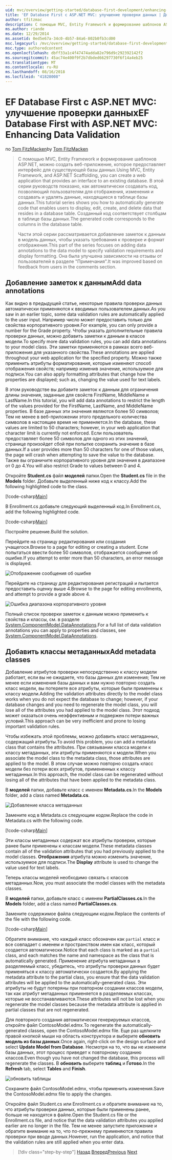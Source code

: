 ```yaml
---
uid: mvc/overview/getting-started/database-first-development/enhancing-data-validation
title: 'EF Database First с ASP.NET MVC: улучшение проверки данных | Документация Майкрософт'
author: tfitzmac
description: С помощью MVC, Entity Framework и формирование шаблонов ASP.NET, можно создать веб-приложение, которое предоставляет интерфейс для существующей базы данных. Этот учебник seri...
ms.author: riande
ms.date: 12/29/2014
ms.assetid: 0ed5e67a-34c0-4b57-84a6-802b0fb3cd00
msc.legacyurl: /mvc/overview/getting-started/database-first-development/enhancing-data-validation
msc.type: authoredcontent
ms.openlocfilehash: dbff33a1c4f47474adda82e796d9c292392142f2
ms.sourcegitcommit: 45ac74e400f9f2b7dbded66297730f6f14a4eb25
ms.translationtype: MT
ms.contentlocale: ru-RU
ms.lasthandoff: 08/16/2018
ms.locfileid: "41828008"
---
```

<a name="ef-database-first-with-aspnet-mvc-enhancing-data-validation"></a><span data-ttu-id="69afe-104">EF Database First с ASP.NET MVC: улучшение проверки данных</span><span class="sxs-lookup"><span data-stu-id="69afe-104">EF Database First with ASP.NET MVC: Enhancing Data Validation</span></span>
====================
<span data-ttu-id="69afe-105">по [Tom FitzMacken](https://github.com/tfitzmac)</span><span class="sxs-lookup"><span data-stu-id="69afe-105">by [Tom FitzMacken](https://github.com/tfitzmac)</span></span>

> <span data-ttu-id="69afe-106">С помощью MVC, Entity Framework и формирование шаблонов ASP.NET, можно создать веб-приложение, которое предоставляет интерфейс для существующей базы данных.</span><span class="sxs-lookup"><span data-stu-id="69afe-106">Using MVC, Entity Framework, and ASP.NET Scaffolding, you can create a web application that provides an interface to an existing database.</span></span> <span data-ttu-id="69afe-107">В этой серии руководств показано, как автоматически создавать код, позволяющий пользователям для отображения, изменения и создавать и удалять данные, находящиеся в таблице базы данных.</span><span class="sxs-lookup"><span data-stu-id="69afe-107">This tutorial series shows you how to automatically generate code that enables users to display, edit, create, and delete data that resides in a database table.</span></span> <span data-ttu-id="69afe-108">Созданный код соответствует столбцам в таблице базы данных.</span><span class="sxs-lookup"><span data-stu-id="69afe-108">The generated code corresponds to the columns in the database table.</span></span>
> 
> <span data-ttu-id="69afe-109">Части этой серии рассматривается добавление заметок к данным в модель данных, чтобы указать требования к проверке и формат отображения.</span><span class="sxs-lookup"><span data-stu-id="69afe-109">This part of the series focuses on adding data annotations to the data model to specify validation requirements and display formatting.</span></span> <span data-ttu-id="69afe-110">Она была улучшена зависимости на отзывы от пользователей в разделе "Примечания".</span><span class="sxs-lookup"><span data-stu-id="69afe-110">It was improved based on feedback from users in the comments section.</span></span>


## <a name="add-data-annotations"></a><span data-ttu-id="69afe-111">Добавление заметок к данным</span><span class="sxs-lookup"><span data-stu-id="69afe-111">Add data annotations</span></span>

<span data-ttu-id="69afe-112">Как видно в предыдущей статье, некоторые правила проверки данных автоматически применяются к вводимых пользователем данных.</span><span class="sxs-lookup"><span data-stu-id="69afe-112">As you saw in an earlier topic, some data validation rules are automatically applied to the user input.</span></span> <span data-ttu-id="69afe-113">Например число может предоставить только для свойства корпоративного уровня.</span><span class="sxs-lookup"><span data-stu-id="69afe-113">For example, you can only provide a number for the Grade property.</span></span> <span data-ttu-id="69afe-114">Чтобы указать дополнительные правила проверки данных, можно добавить заметки к данным в классе модели.</span><span class="sxs-lookup"><span data-stu-id="69afe-114">To specify more data validation rules, you can add data annotations to your model class.</span></span> <span data-ttu-id="69afe-115">Эти заметки применяются в рамках всего веб-приложения для указанного свойства.</span><span class="sxs-lookup"><span data-stu-id="69afe-115">These annotations are applied throughout your web application for the specified property.</span></span> <span data-ttu-id="69afe-116">Можно также применить атрибуты форматирования, которые изменяют способ отображения свойств; например изменив значение, используемое для подписи.</span><span class="sxs-lookup"><span data-stu-id="69afe-116">You can also apply formatting attributes that change how the properties are displayed; such as, changing the value used for text labels.</span></span>

<span data-ttu-id="69afe-117">В этом руководстве вы добавите заметок к данным для ограничения длины значения, заданные для свойств FirstName, MiddleName и LastName.</span><span class="sxs-lookup"><span data-stu-id="69afe-117">In this tutorial, you will add data annotations to restrict the length of the values provided for the FirstName, LastName, and MiddleName properties.</span></span> <span data-ttu-id="69afe-118">В базе данных эти значения являются более 50 символов; Тем не менее в веб-приложении этого предельного количества символов в настоящее время не применяется.</span><span class="sxs-lookup"><span data-stu-id="69afe-118">In the database, these values are limited to 50 characters; however, in your web application that character limit is currently not enforced.</span></span> <span data-ttu-id="69afe-119">Если пользователь предоставляет более 50 символов для одного из этих значений, странице произойдет сбой при попытке сохранить значение в базе данных.</span><span class="sxs-lookup"><span data-stu-id="69afe-119">If a user provides more than 50 characters for one of those values, the page will crash when attempting to save the value to the database.</span></span> <span data-ttu-id="69afe-120">Также вы ограничите корпоративного уровня для значения в диапазоне от 0 до 4.</span><span class="sxs-lookup"><span data-stu-id="69afe-120">You will also restrict Grade to values between 0 and 4.</span></span>

<span data-ttu-id="69afe-121">Откройте **Student.cs** файл **моделей** папки.</span><span class="sxs-lookup"><span data-stu-id="69afe-121">Open the **Student.cs** file in the **Models** folder.</span></span> <span data-ttu-id="69afe-122">Добавьте выделенный ниже код к классу.</span><span class="sxs-lookup"><span data-stu-id="69afe-122">Add the following highlighted code to the class.</span></span>

[!code-csharp[Main](enhancing-data-validation/samples/sample1.cs?highlight=5,15,17,20)]

<span data-ttu-id="69afe-123">В Enrollment.cs добавьте следующий выделенный код.</span><span class="sxs-lookup"><span data-stu-id="69afe-123">In Enrollment.cs, add the following highlighted code.</span></span>

[!code-csharp[Main](enhancing-data-validation/samples/sample2.cs?highlight=5,10)]

<span data-ttu-id="69afe-124">Постройте решение.</span><span class="sxs-lookup"><span data-stu-id="69afe-124">Build the solution.</span></span>

<span data-ttu-id="69afe-125">Перейдите на страницу редактирования или создания учащегося.</span><span class="sxs-lookup"><span data-stu-id="69afe-125">Browse to a page for editing or creating a student.</span></span> <span data-ttu-id="69afe-126">Если попытаться ввести более 50 символов, отображается сообщение об ошибке.</span><span class="sxs-lookup"><span data-stu-id="69afe-126">If you attempt to enter more than 50 characters, an error message is displayed.</span></span>

![Отображение сообщения об ошибке](enhancing-data-validation/_static/image1.png)

<span data-ttu-id="69afe-128">Перейдите на страницу для редактирования регистраций и пытается предоставить оценку выше 4.</span><span class="sxs-lookup"><span data-stu-id="69afe-128">Browse to the page for editing enrollments, and attempt to provide a grade above 4.</span></span>

![Ошибка диапазона корпоративного уровня](enhancing-data-validation/_static/image2.png)

<span data-ttu-id="69afe-130">Полный список проверки заметок к данным можно применить к свойства и классы, см. в разделе [System.ComponentModel.DataAnnotations](https://msdn.microsoft.com/library/system.componentmodel.dataannotations.aspx).</span><span class="sxs-lookup"><span data-stu-id="69afe-130">For a full list of data validation annotations you can apply to properties and classes, see [System.ComponentModel.DataAnnotations](https://msdn.microsoft.com/library/system.componentmodel.dataannotations.aspx).</span></span>

## <a name="add-metadata-classes"></a><span data-ttu-id="69afe-131">Добавить классы метаданных</span><span class="sxs-lookup"><span data-stu-id="69afe-131">Add metadata classes</span></span>

<span data-ttu-id="69afe-132">Добавление атрибутов проверки непосредственно к классу модели работает, если вы не ожидаете, что базы данных для изменения; Тем не менее если изменения базы данных и вам нужно повторно создать класс модели, вы потеряете все атрибуты, которые были применены к классу модели.</span><span class="sxs-lookup"><span data-stu-id="69afe-132">Adding the validation attributes directly to the model class works when you do not expect the database to change; however, if your database changes and you need to regenerate the model class, you will lose all of the attributes you had applied to the model class.</span></span> <span data-ttu-id="69afe-133">Этот подход может оказаться очень неэффективным и подвержен потери важных условий.</span><span class="sxs-lookup"><span data-stu-id="69afe-133">This approach can be very inefficient and prone to losing important validation rules.</span></span>

<span data-ttu-id="69afe-134">Чтобы избежать этой проблемы, можно добавить класс метаданных, содержащий атрибуты.</span><span class="sxs-lookup"><span data-stu-id="69afe-134">To avoid this problem, you can add a metadata class that contains the attributes.</span></span> <span data-ttu-id="69afe-135">При связывании класса модели к классу метаданных, эти атрибуты применяются к модели.</span><span class="sxs-lookup"><span data-stu-id="69afe-135">When you associate the model class to the metadata class, those attributes are applied to the model.</span></span> <span data-ttu-id="69afe-136">В этом случае можно повторно создать класс модели без потери всех атрибутов, примененных к классу метаданных.</span><span class="sxs-lookup"><span data-stu-id="69afe-136">In this approach, the model class can be regenerated without losing all of the attributes that have been applied to the metadata class.</span></span>

<span data-ttu-id="69afe-137">В **моделей** папки, добавьте класс с именем **Metadata.cs**.</span><span class="sxs-lookup"><span data-stu-id="69afe-137">In the **Models** folder, add a class named **Metadata.cs**.</span></span>

![Добавление класса метаданных](enhancing-data-validation/_static/image3.png)

<span data-ttu-id="69afe-139">Замените код в Metadata.cs следующим кодом.</span><span class="sxs-lookup"><span data-stu-id="69afe-139">Replace the code in Metadata.cs with the following code.</span></span>

[!code-csharp[Main](enhancing-data-validation/samples/sample3.cs)]

<span data-ttu-id="69afe-140">Эти классы метаданных содержат все атрибуты проверки, которые ранее были применены к классам модели.</span><span class="sxs-lookup"><span data-stu-id="69afe-140">These metadata classes contain all of the validation attributes that you had previously applied to the model classes.</span></span> <span data-ttu-id="69afe-141">**Отображения** атрибута можно изменить значение, используемое для подписи.</span><span class="sxs-lookup"><span data-stu-id="69afe-141">The **Display** attribute is used to change the value used for text labels.</span></span>

<span data-ttu-id="69afe-142">Теперь классы моделей необходимо связать с классов метаданных.</span><span class="sxs-lookup"><span data-stu-id="69afe-142">Now, you must associate the model classes with the metadata classes.</span></span>

<span data-ttu-id="69afe-143">В **моделей** папки, добавьте класс с именем **PartialClasses.cs**.</span><span class="sxs-lookup"><span data-stu-id="69afe-143">In the **Models** folder, add a class named **PartialClasses.cs**.</span></span>

<span data-ttu-id="69afe-144">Замените содержимое файла следующим кодом.</span><span class="sxs-lookup"><span data-stu-id="69afe-144">Replace the contents of the file with the following code.</span></span>

[!code-csharp[Main](enhancing-data-validation/samples/sample4.cs)]

<span data-ttu-id="69afe-145">Обратите внимание, что каждый класс обозначен как `partial` класс и все совпадает с именем и пространством имен как класс, который создается автоматически.</span><span class="sxs-lookup"><span data-stu-id="69afe-145">Notice that each class is marked as a `partial` class, and each matches the name and namespace as the class that is automatically generated.</span></span> <span data-ttu-id="69afe-146">Применение атрибута метаданных в разделяемый класс, убедитесь, что атрибуты проверки данных будет применяться к классу автоматически создается.</span><span class="sxs-lookup"><span data-stu-id="69afe-146">By applying the metadata attribute to the partial class, you ensure that the data validation attributes will be applied to the automatically-generated class.</span></span> <span data-ttu-id="69afe-147">Эти атрибуты не будут потеряны при повторном создании классов модели, так как атрибут метаданных применяется в разделяемых классах, которые не восстанавливаются.</span><span class="sxs-lookup"><span data-stu-id="69afe-147">These attributes will not be lost when you regenerate the model classes because the metadata attribute is applied in partial classes that are not regenerated.</span></span>

<span data-ttu-id="69afe-148">Для повторного создания автоматически генерируемых классов, откройте файл ContosoModel.edmx.</span><span class="sxs-lookup"><span data-stu-id="69afe-148">To regenerate the automatically-generated classes, open the ContosoModel.edmx file.</span></span> <span data-ttu-id="69afe-149">Еще раз щелкните правой кнопкой мыши на область конструктора и выберите **обновить модель из базы данных**.</span><span class="sxs-lookup"><span data-stu-id="69afe-149">Once again, right-click on the design surface and select **Update Model from Database**.</span></span> <span data-ttu-id="69afe-150">Несмотря на то, что вы не изменили базы данных, этот процесс приведет к повторному созданию классов.</span><span class="sxs-lookup"><span data-stu-id="69afe-150">Even though you have not changed the database, this process will regenerate the classes.</span></span> <span data-ttu-id="69afe-151">В **обновить** выберите **таблиц** и **Готово**.</span><span class="sxs-lookup"><span data-stu-id="69afe-151">In the **Refresh** tab, select **Tables** and **Finish**.</span></span>

![обновить таблицы](enhancing-data-validation/_static/image4.png)

<span data-ttu-id="69afe-153">Сохраните файл ContosoModel.edmx, чтобы применить изменения.</span><span class="sxs-lookup"><span data-stu-id="69afe-153">Save the ContosoModel.edmx file to apply the changes.</span></span>

<span data-ttu-id="69afe-154">Откройте файл Student.cs или Enrollment.cs и обратите внимание на то, что атрибуты проверки данных, которые были применены ранее, больше не находятся в файле.</span><span class="sxs-lookup"><span data-stu-id="69afe-154">Open the Student.cs file or the Enrollment.cs file, and notice that the data validation attributes you applied earlier are no longer in the file.</span></span> <span data-ttu-id="69afe-155">Тем не менее запустите приложение и обратите внимание на то, что по-прежнему применяются правила проверки при вводе данных.</span><span class="sxs-lookup"><span data-stu-id="69afe-155">However, run the application, and notice that the validation rules are still applied when you enter data.</span></span>

> [!div class="step-by-step"]
> <span data-ttu-id="69afe-156">[Назад](customizing-a-view.md)
> [Вперед](publish-to-azure.md)</span><span class="sxs-lookup"><span data-stu-id="69afe-156">[Previous](customizing-a-view.md)
[Next](publish-to-azure.md)</span></span>
